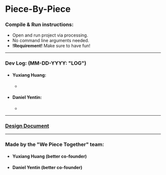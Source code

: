 # Piece-By-Piece 

### Compile & Run instructions: 
* Open and run project via processing. 
* No command line arguments needed.
* **!Requirement!** Make sure to have fun! 
---
### Dev Log: (MM-DD-YYYY: "LOG")
* #### Yuxiang Huang:
    *  
* #### Daniel Yentin:
    *  
---
### [Design Document](https://docs.google.com/document/d/1VgnokkQJ6dlN8ZGiPio2rf950HojZwHc50P1fpkQ91U/edit?usp=sharing)
---
### Made by the "We Piece Together" team:
* #### Yuxiang Huang (better co-founder)
* #### Daniel Yentin (better co-founder)
